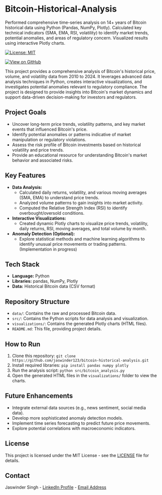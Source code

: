 # Bitcoin-Historical-Analysis
Performed comprehensive time-series analysis on 14+ years of Bitcoin historical data using Python (Pandas, NumPy, Plotly). Calculated key technical indicators (SMA, EMA, RSI, volatility) to identify market trends, potential anomalies, and areas of regulatory concern. Visualized results using interactive Plotly charts.


[![License: MIT](https://img.shields.io/badge/License-MIT-yellow.svg)](https://opensource.org/licenses/MIT)

[![View on GitHub](https://img.shields.io/badge/View_on_GitHub-blue?logo=github)]([https://github.com/jaswinder123/bitcoin-historical-analysis(https://github.com/jass024/Bitcoin-Historical-Analysis))

This project provides a comprehensive analysis of Bitcoin's historical price, volume, and volatility data from 2010 to 2024. It leverages advanced data analysis techniques in Python, creates interactive visualizations, and investigates potential anomalies relevant to regulatory compliance. The project is designed to provide insights into Bitcoin's market dynamics and support data-driven decision-making for investors and regulators.

## Project Goals

*   Uncover long-term price trends, volatility patterns, and key market events that influenced Bitcoin's price.
*   Identify potential anomalies or patterns indicative of market manipulation or regulatory violations.
*   Assess the risk profile of Bitcoin investments based on historical volatility and price trends.
*   Provide an educational resource for understanding Bitcoin's market behavior and associated risks.

## Key Features

*   **Data Analysis:**
    *   Calculated daily returns, volatility, and various moving averages (SMA, EMA) to understand price trends.
    *   Analyzed volume patterns to gain insights into market activity.
    *   Computed the Relative Strength Index (RSI) to identify overbought/oversold conditions.
*   **Interactive Visualizations:**
    *   Created dynamic Plotly charts to visualize price trends, volatility, daily returns, RSI, moving averages, and total volume by month.
*   **Anomaly Detection (Optional):**
    *   Explore statistical methods and machine learning algorithms to identify unusual price movements or trading patterns. (Implementation in progress)

## Tech Stack

*   **Language:** Python
*   **Libraries:** pandas, NumPy, Plotly
*   **Data:** Historical Bitcoin data (CSV format)

## Repository Structure

*   `data/`: Contains the raw and processed Bitcoin data.
*   `src/`: Contains the Python scripts for data analysis and visualization.
*   `visualizations/`: Contains the generated Plotly charts (HTML files).
*   `README.md`: This file, providing project details.

## How to Run

1.  Clone this repository: `git clone https://github.com/jaswinder123/bitcoin-historical-analysis.git`
2.  Install required libraries: `pip install pandas numpy plotly`
3.  Run the analysis script: `python src/bitcoin_analysis.py`
4.  Open the generated HTML files in the `visualizations/` folder to view the charts.

## Future Enhancements

*   Integrate external data sources (e.g., news sentiment, social media data).
*   Develop more sophisticated anomaly detection models.
*   Implement time series forecasting to predict future price movements.
*   Explore potential correlations with macroeconomic indicators.

## License

This project is licensed under the MIT License - see the [LICENSE](LICENSE) file for details.

## Contact

Jaswinder Singh - [LinkedIn Profile](https://www.linkedin.com/in/jaswindersingh024/) - [Email Address](jasswindersingh024@gmail.com)
